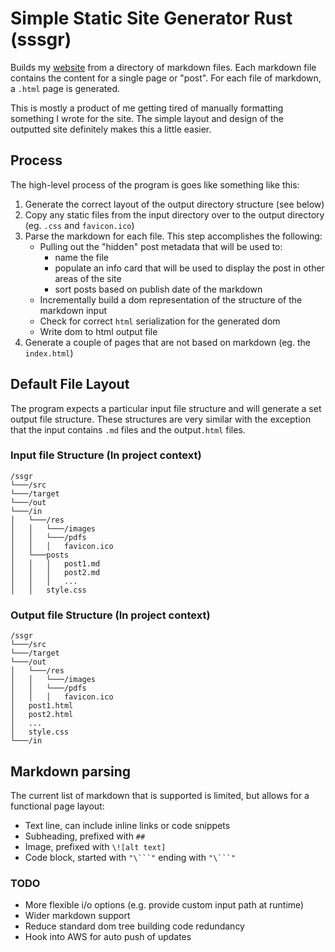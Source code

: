 # Simple Static Site Generator Rust (sssgr)

Builds my [website](https://www.joshuakeating.com/) from a directory of markdown files. Each markdown file contains the content for a single page or "post". For each file of markdown, a `.html` page is generated.

This is mostly a product of me getting tired of manually formatting something I wrote for the site. The simple layout and design of the outputted site definitely makes this a little easier. 

## Process

The high-level process of the program is goes like something like this:
1. Generate the correct layout of the output directory structure (see below)
2. Copy any static files from the input directory over to the output directory (eg. `.css` and `favicon.ico`)
3. Parse the markdown for each file. This step accomplishes the following:
    - Pulling out the "hidden" post metadata that will be used to:
        + name the file
        + populate an info card that will be used to display the post in other areas of the site
        + sort posts based on publish date of the markdown
    - Incrementally build a dom representation of the structure of the markdown input
    - Check for correct `html` serialization for the generated dom
    - Write dom to html output file
4. Generate a couple of pages that are not based on markdown (eg. the `index.html`)

## Default File Layout

The program expects a particular input file structure and will generate a set output file structure. These structures are very similar with the exception that the input contains `.md` files and the output`.html` files.

### Input file Structure (In project context)

```
/ssgr
└───/src
└───/target
└───/out    
└───/in
│   └───/res
│   │   └───/images
│   │   └───/pdfs
│   │   │   favicon.ico
│   └───posts
│   │   │   post1.md
│   │   │   post2.md
│   │   │   ...
│   │   style.css
```

### Output file Structure (In project context)

```
/ssgr
└───/src
└───/target
└───/out
│   └───/res
│   │   └───/images
│   │   └───/pdfs
│   │   │   favicon.ico
│   post1.html
│   post2.html
│   ...
│   style.css
└───/in 
```

## Markdown parsing

The current list of markdown that is supported is limited, but allows for a functional page layout:

- Text line, can include inline links or code snippets
- Subheading, prefixed with `##`
- Image, prefixed with `\![alt text]`
- Code block, started with `"\```"` ending with `"\```"`

### TODO
- More flexible i/o options (e.g. provide custom input path at runtime)
- Wider markdown support
- Reduce standard dom tree building code redundancy
- Hook into AWS for auto push of updates